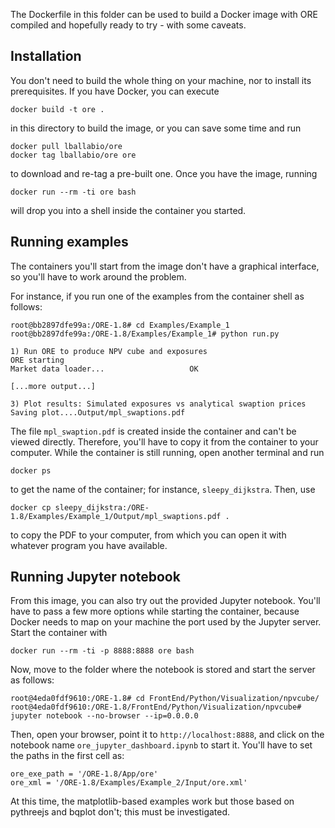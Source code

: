 
The Dockerfile in this folder can be used to build a Docker image with
ORE compiled and hopefully ready to try - with some caveats.


Installation
------------

You don't need to build the whole thing on your machine, nor to
install its prerequisites.  If you have Docker, you can execute

    docker build -t ore .

in this directory to build the image, or you can save some time and run

    docker pull lballabio/ore
    docker tag lballabio/ore ore

to download and re-tag a pre-built one.  Once you have the image, running

    docker run --rm -ti ore bash

will drop you into a shell inside the container you started.


Running examples
----------------

The containers you'll start from the image don't have a graphical
interface, so you'll have to work around the problem.

For instance, if you run one of the examples from the container shell
as follows:

    root@bb2897dfe99a:/ORE-1.8# cd Examples/Example_1
    root@bb2897dfe99a:/ORE-1.8/Examples/Example_1# python run.py
    
    1) Run ORE to produce NPV cube and exposures
    ORE starting
    Market data loader...                   OK
    
    [...more output...]
    
    3) Plot results: Simulated exposures vs analytical swaption prices
    Saving plot....Output/mpl_swaptions.pdf

The file `mpl_swaption.pdf` is created inside the container and can't
be viewed directly.  Therefore, you'll have to copy it from the
container to your computer.  While the container is still running,
open another terminal and run

    docker ps

to get the name of the container; for instance, `sleepy_dijkstra`.
Then, use

    docker cp sleepy_dijkstra:/ORE-1.8/Examples/Example_1/Output/mpl_swaptions.pdf .

to copy the PDF to your computer, from which you can open it with
whatever program you have available.


Running Jupyter notebook
------------------------

From this image, you can also try out the provided Jupyter notebook.
You'll have to pass a few more options while starting the container,
because Docker needs to map on your machine the port used by the
Jupyter server.  Start the container with

    docker run --rm -ti -p 8888:8888 ore bash

Now, move to the folder where the notebook is stored and start the
server as follows:

    root@4eda0fdf9610:/ORE-1.8# cd FrontEnd/Python/Visualization/npvcube/
    root@4eda0fdf9610:/ORE-1.8/FrontEnd/Python/Visualization/npvcube# jupyter notebook --no-browser --ip=0.0.0.0

Then, open your browser, point it to `http://localhost:8888`, and
click on the notebook name `ore_jupyter_dashboard.ipynb` to start it.
You'll have to set the paths in the first cell as:

    ore_exe_path = '/ORE-1.8/App/ore'
    ore_xml = '/ORE-1.8/Examples/Example_2/Input/ore.xml'

At this time, the matplotlib-based examples work but those based on
pythreejs and bqplot don't; this must be investigated.
